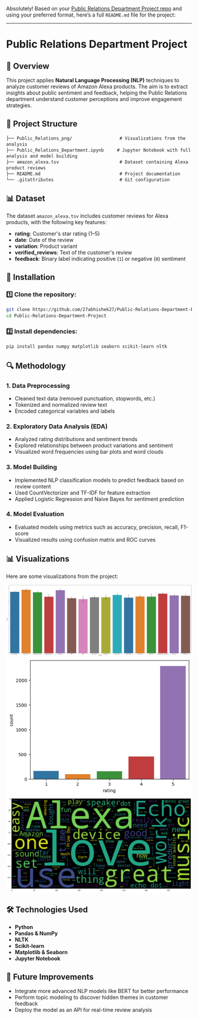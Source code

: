 Absolutely! Based on your [Public Relations Department Project repo](https://github.com/27abhishek27/Public-Relations-Department-Project) and using your preferred format, here’s a full `README.md` file for the project:

---

# Public Relations Department Project

## 📌 Overview

This project applies **Natural Language Processing (NLP)** techniques to analyze customer reviews of Amazon Alexa products. The aim is to extract insights about public sentiment and feedback, helping the Public Relations department understand customer perceptions and improve engagement strategies.

## 📂 Project Structure

```
├── Public_Relations_png/                  # Visualizations from the analysis
├── Public_Relations_Department.ipynb     # Jupyter Notebook with full analysis and model building
├── amazon_alexa.tsv                       # Dataset containing Alexa product reviews
├── README.md                              # Project documentation
└── .gitattributes                         # Git configuration
```

## 📊 Dataset

The dataset `amazon_alexa.tsv` includes customer reviews for Alexa products, with the following key features:

- **rating**: Customer's star rating (1–5)
- **date**: Date of the review
- **variation**: Product variant
- **verified_reviews**: Text of the customer's review
- **feedback**: Binary label indicating positive (`1`) or negative (`0`) sentiment

## 🚀 Installation

### 1️⃣ Clone the repository:

```bash
git clone https://github.com/27abhishek27/Public-Relations-Department-Project.git
cd Public-Relations-Department-Project
```

### 2️⃣ Install dependencies:

```bash
pip install pandas numpy matplotlib seaborn scikit-learn nltk
```

## 🔍 Methodology

### 1. **Data Preprocessing**

- Cleaned text data (removed punctuation, stopwords, etc.)
- Tokenized and normalized review text
- Encoded categorical variables and labels

### 2. **Exploratory Data Analysis (EDA)**

- Analyzed rating distributions and sentiment trends
- Explored relationships between product variations and sentiment
- Visualized word frequencies using bar plots and word clouds

### 3. **Model Building**

- Implemented NLP classification models to predict feedback based on review content
- Used CountVectorizer and TF-IDF for feature extraction
- Applied Logistic Regression and Naive Bayes for sentiment prediction

### 4. **Model Evaluation**

- Evaluated models using metrics such as accuracy, precision, recall, F1-score
- Visualized results using confusion matrix and ROC curves

## 📊 Visualizations

Here are some visualizations from the project:

![alt text](https://github.com/27abhishek27/Public-Relations-Department-Project/blob/main/Public%20relation%20department%20project%20png/barplot.png)
![alt text](https://github.com/27abhishek27/Public-Relations-Department-Project/blob/main/Public%20relation%20department%20project%20png/countplot.png)
![alt text](https://github.com/27abhishek27/Public-Relations-Department-Project/blob/main/Public%20relation%20department%20project%20png/wordcloud.png)

## 🛠️ Technologies Used

- **Python**
- **Pandas & NumPy**
- **NLTK**
- **Scikit-learn**
- **Matplotlib & Seaborn**
- **Jupyter Notebook**

## 📌 Future Improvements

- Integrate more advanced NLP models like BERT for better performance
- Perform topic modeling to discover hidden themes in customer feedback
- Deploy the model as an API for real-time review analysis

